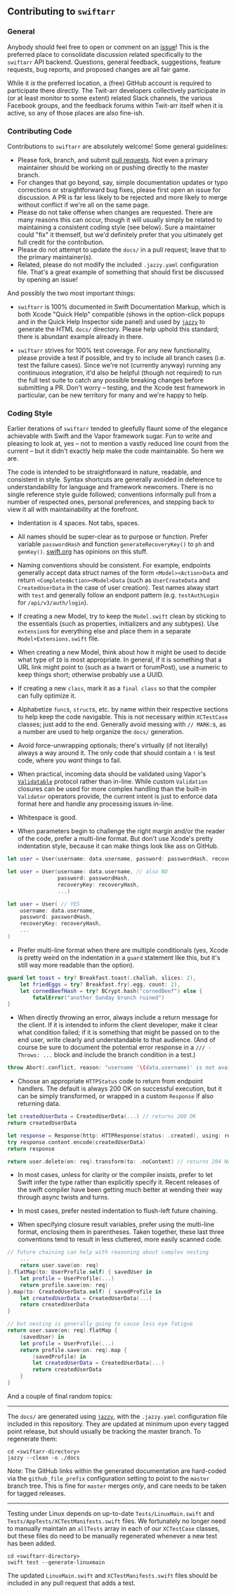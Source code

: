## Contributing to `swiftarr`

### General

Anybody should feel free to open or comment on an [issue](https://github.com/grundoon/swiftarr/issues)! This is
the preferred place to consolidate discussion related specifically to the `swiftarr` API backend. Questions,
general feedback, suggestions, feature requests, bug reports, and proposed changes are all fair game.

While it *is* the preferred location, a (free) GitHub account is required to participate there directly. The Twit-arr
developers collectively participate in (or at least monitor to some extent) related Slack channels, the various
Facebook groups, and the feedback forums within Twit-arr itself when it is active, so any of those places are
also fine-ish.

### Contributing Code

Contributions to `swiftarr` are absolutely welcome! Some general guidelines:

* Please fork, branch, and submit [pull requests](https://github.com/grundoon/swiftarr/pulls). Not even a primary
maintainer should be working on or pushing directly to the master branch.
* For changes that go beyond, say, simple documentation updates or typo corrections or straightforward bug
fixes, please first open an issue for discussion. A PR is far less likely to be rejected and more likely to merge
without conflict if we're all on the same page.
* Please do not take offense when changes are requested. There are many reasons this can occur, though it will
usually simply be related to maintaining a consistent coding style (see below). Sure a maintainer could "fix" it
themself, but we'd definitely prefer that you ultimately get full credit for the contribution.
* Please do not attempt to update the `docs/` in a pull request; leave that to the primary maintainer(s).
* Related, please do not modify the included `.jazzy.yaml` configuration file. That's a great example of
something that should first be discussed by opening an issue!

And possibly the two most important things:

* `swiftarr` is 100% documented in Swift Documentation Markup, which is both Xcode "Quick Help" compatible
(shows in the option-click popups and in the Quick Help Inspector side panel) and used by
[`jazzy`](https://github.com/realm/jazzy) to generate the HTML `docs/` directory. Please help uphold this standard;
there is abundant example already in there.

* `swiftarr` strives for 100% test coverage. For any new functionality, please provide a test if possible, and try
to include all branch cases (i.e. test the failure cases). Since we're not (currently anyway) running any continuous
integration, it'd also be helpful (though not required) to run the full test suite to catch any possible breaking
changes before submitting a PR. Don't worry – testing, and the Xcode test framework in particular, can be new
territory for many and we're happy to help.

### Coding Style

Earlier iterations of `swiftarr` tended to gleefully flaunt some of the elegance achievable with Swift and the
Vapor framework sugar. Fun to write and pleasing to look at, yes – not to mention a vastly reduced line count from the
current – but it didn't exactly help make the code maintainable. So here we are.

The code is intended to be straightforward in nature, readable, and consistent in style. Syntax shortcuts are
generally avoided in deference to understandability for language and framework newcomers. There is no single
reference style guide followed; conventions informally pull from a number of respected ones, personal
preferences, and stepping back to view it all with maintainability at the forefront.

* Indentation is 4 spaces. Not tabs, spaces.

* All names should be super-clear as to purpose or function. Prefer variable `passwordHash` and function
`generateRecoveryKey()` to `ph` and `genKey()`.
[swift.org](https://swift.org/documentation/api-design-guidelines/) has opinions on this stuff.  

* Naming conventions should be consistent. For example, endpoints generally accept data struct names of the
form `<Model><Action>Data` and return `<CompletedAction><Model>Data` (such as `UserCreateData` and
`CreatedUserData` in the case of user creation). Test names alway start with `test` and generally follow an
endpont pattern (e.g. `testAuthLogin` for `/api/v3/auth/login`).

* If creating a new Model, try to keep the `Model.swift` clean by sticking to the essentials (such as properties,
initializers and any subtypes). Use `extension`s for everything else and place them in a separate
`Model+Extensions.swift` file.

* When creating a new Model, think about how it might be used to decide what type of `ID` is most appropriate.
In general, if it is something that a URL link might point to (such as a twarrt or forumPost), use a numeric to keep
things short; otherwise probably use a UUID.

* If creating a new `class`, mark it as a `final class` so that the compiler can fully optimize it.

* Alphabetize `func`s, `struct`s, etc. by name within their respective sections to help keep the code navigable.
This is not necessary within `XCTestCase` classes; just add to the end. Generally avoid messing with `// MARK:`s,
as a number are used to help organize the `docs/` generation.

* Avoid force-unwrapping optionals; there's virtually (if not literally) always a way around it. The only code that
should contain a `!` is test code, where you *want* things to fail.

* When practical, incoming data should be validated using Vapor's
[`Validatable`](https://docs.vapor.codes/3.0/validation/overview/) protocol rather than in-line. While custom 
`Validation` closures can be used for more complex handling than the built-in `Validator` operators provide,
the current intent is just to enforce data format here and handle any processing issues in-line.

* Whitespace is good.

* When parameters begin to challenge the right margin and/or the reader of the code, prefer a multi-line format.
But don't use Xcode's pretty indentation style, because it can make things look like ass on GitHub.

```swift
let user = User(username: data.username, password: passwordHash, recoveryKey: recoveryHash, ...) // NO

let user = User(username: data.username, // also NO
                password: passwordHash,
                recoveryKey: recoveryHash,
                ...)

let user = User( // YES
    username: data.username,
    password: passwordHash,
    recoveryKey: recoveryHash,
    ...
)
```

* Prefer multi-line format when there are multiple conditionals (yes, Xcode is pretty weird on the indentation in a
`guard` statement like this, but it's still way more readable than the option).

```swift
guard let toast = try? Breakfast.toast(.challah, slices: 2),
    let friedEggs = try? Breakfast.fry(.egg, count: 2),
    let cornedBeefHash = try? BCrypt.hash("cornedBeef") else {
        fatalError("another Sunday brunch ruined")
}
```

* When directly throwing an error, always include a return message for the client. If it is intended to inform the
client developer, make it clear what condition failed; if it is something that might be passed on to the end user,
write clearly and understandable to that audience. (And of course be sure to document the potential error
response  in a `/// - Throws: ...` block and include the branch condition in a test.)

```swift
throw Abort(.conflict, reason: "username '\(data.username)' is not available")
```

* Choose an appropriate `HTTPStatus` code to return from endpoint handlers. The default is always 200 OK on
successful execution, but it can be simply transformed, or wrapped in a custom `Response` if also returning data.

```swift
let createdUserData = CreatedUserData(...) // returns 200 OK
return createdUserData

let response = Response(http: HTTPResponse(status: .created), using: req) // returns 201 Created
try response.content.encode(createdUserData)
return response

return user.delete(on: req).transform(to: .noContent) // returns 204 No Content
```

* In most cases, unless for clarity or the compiler insists, prefer to let Swift infer the type rather than explicitly
specify it. Recent releases of the swift compiler have been getting much better at wending their way through
async twists and turns.

* In most cases, prefer nested indentation to flush-left future chaining.

* When specifying closure result variables, prefer using the multi-line format, enclosing them in parentheses. Taken
together, these last three conventions tend to result in less cluttered, more easily scanned code. 

```swift
// future chaining can help with reasoning about complex nesting
    ...
    return user.save(on: req)
}.flatMap(to: UserProfile.self) { savedUser in
    let profile = UserProfile(...)
    return profile.save(on: req)
}.map(to: CreatedUserData.self) { savedProfile in
    let createdUserData = CreatedUserData(...)
    return createdUserData
}

// but nesting is generally going to cause less eye fatigue
return user.save(on: req).flatMap {
    (savedUser) in
    let profile = UserProfile(...)
    return profile.save(on: req).map {
        (savedProfile) in
        let createdUserData = CreatedUserData(...)
        return createdUserData
    }
}
```

And a couple of final random topics:

---
The `docs/` are generated using [`jazzy`](https://github.com/realm/jazzy), with the `.jazzy.yaml` configuration
file included in this repository. They are updated at minimum upon every tagged point release, but should usually
be tracking the master branch. To regenerate them:

```shell
cd <swiftarr-directory>
jazzy --clean -o ./docs
```
Note: The GitHub links within the generated documentation are hard-coded via the `github_file_prefix`
configuration setting to point to the `master` branch tree. This is fine for `master` merges *only*, and care needs
to be taken for tagged releases.

---

Testing under Linux depends on up-to-date `Tests/LinuxMain.swift`  and
`Tests/AppTests/XCTestManifests.swift` files. We fortunately no longer need to manually maintain an
`allTests` array in each of our `XCTestCase` classes, but these files do need to be manually regenerated
whenever a new test has been added.

```shell
cd <swiftarr-directory>
swift test --generate-linuxmain
```
The updated `LinuxMain.swift` and `XCTestManifests.swift` files should be included in any pull
request that adds a test.
